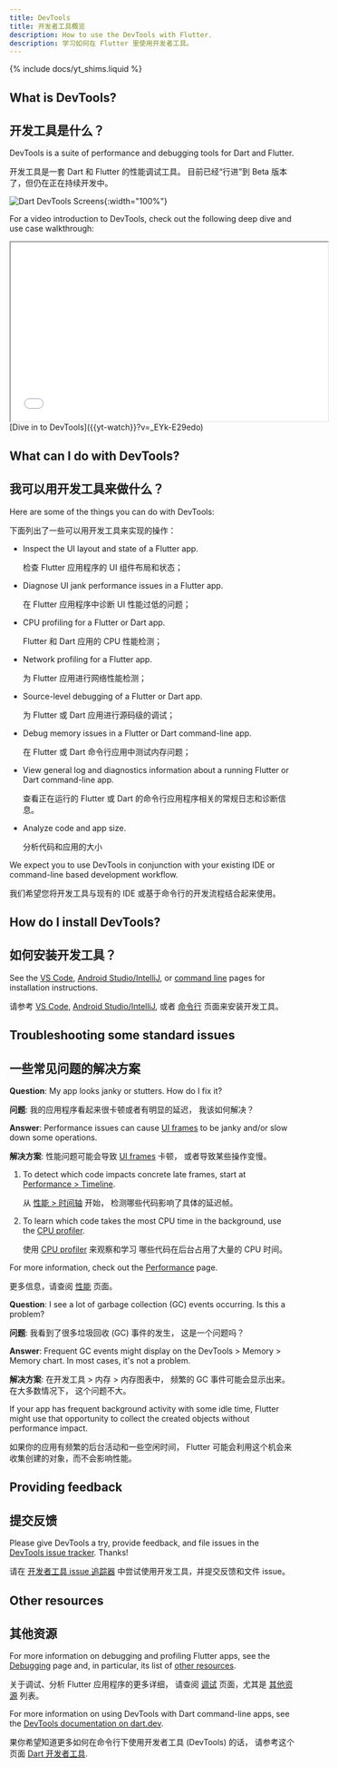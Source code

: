 ```yaml
---
title: DevTools
title: 开发者工具概览
description: How to use the DevTools with Flutter.
description: 学习如何在 Flutter 里使用开发者工具。
---
```


{% include docs/yt_shims.liquid %}

## What is DevTools?

## 开发工具是什么？

DevTools is a suite of performance and debugging tools
for Dart and Flutter.

开发工具是一套 Dart 和 Flutter 的性能调试工具。
目前已经“行进”到 Beta 版本了，但仍在正在持续开发中。

![Dart DevTools Screens]({{site.url}}/assets/images/docs/tools/devtools/dart-devtools.gif){:width="100%"}

For a video introduction to DevTools, check out
the following deep dive and use case walkthrough:

<iframe width="560" height="315" src="{{yt-embed}}/_EYk-E29edo" title="Dive in to Flutter DevTools" {{yt-set}}></iframe>
[Dive in to DevTools]({{yt-watch}}?v=_EYk-E29edo)

## What can I do with DevTools?

## 我可以用开发工具来做什么？

Here are some of the things you can do with DevTools:

下面列出了一些可以用开发工具来实现的操作：

* Inspect the UI layout and state of a Flutter app.

  检查 Flutter 应用程序的 UI 组件布局和状态；

* Diagnose UI jank performance issues in a Flutter app.

  在 Flutter 应用程序中诊断 UI 性能过低的问题；
  
* CPU profiling for a Flutter or Dart app.

  Flutter 和 Dart 应用的 CPU 性能检测；

* Network profiling for a Flutter app.

  为 Flutter 应用进行网络性能检测；

* Source-level debugging of a Flutter or Dart app.

  为 Flutter 或 Dart 应用进行源码级的调试；

* Debug memory issues in a Flutter or Dart
  command-line app.

  在 Flutter 或 Dart 命令行应用中测试内存问题；

* View general log and diagnostics information
  about a running Flutter or Dart
  command-line app.

  查看正在运行的 Flutter 或 Dart 的命令行应用程序相关的常规日志和诊断信息。

* Analyze code and app size.

  分析代码和应用的大小

We expect you to use DevTools in conjunction with
your existing IDE or command-line based development workflow.

我们希望您将开发工具与现有的 IDE 或基于命令行的开发流程结合起来使用。

<a id="install-devtools"></a>

## How do I install DevTools?

## 如何安装开发工具？

See the [VS Code][], [Android Studio/IntelliJ][], or
[command line][] pages for installation instructions.

请参考 [VS Code][], [Android Studio/IntelliJ][], 或者
[命令行][command line] 页面来安装开发工具。

## Troubleshooting some standard issues

## 一些常见问题的解决方案

**Question**: My app looks janky or stutters.
  How do I fix it?

**问题**: 我的应用程序看起来很卡顿或者有明显的延迟，
我该如何解决？

**Answer**: Performance issues can cause [UI frames][]
  to be janky and/or slow down some operations.

**解决方案**: 性能问题可能会导致 [UI frames][] 卡顿，
或者导致某些操作变慢。

  1. To detect which code impacts concrete late frames,
     start at [Performance > Timeline][].

     从 [性能 > 时间轴][Performance > Timeline] 开始，
     检测哪些代码影响了具体的延迟帧。

  2. To learn which code takes the most CPU time in
     the background, use the [CPU profiler][].

     使用 [CPU profiler][] 来观察和学习
     哪些代码在后台占用了大量的 CPU 时间。

For more information, check out the
[Performance][] page.

更多信息，请查阅 [性能][Performance] 页面。

**Question**: I see a lot of garbage collection (GC) events occurring.
  Is this a problem?

**问题**: 我看到了很多垃圾回收 (GC) 事件的发生，
这是一个问题吗？

**Answer**: Frequent GC events might display on
  the DevTools > Memory > Memory chart. In most cases,
  it's not a problem.

**解决方案**: 在开发工具 > 内存 > 内存图表中，
频繁的 GC 事件可能会显示出来。在大多数情况下，
这个问题不大。

If your app has frequent background activity with some idle time,
Flutter might use that opportunity to collect the created objects
without performance impact.

如果你的应用有频繁的后台活动和一些空闲时间，
Flutter 可能会利用这个机会来收集创建的对象，而不会影响性能。

[CPU profiler]: {{site.url}}/tools/devtools/cpu-profiler
[Performance]: {{site.url}}/perf
[Performance > Timeline]: {{site.url}}/tools/devtools/performance#timeline-events-tab
[UI frames]: {{site.url}}/perf/ui-performance

## Providing feedback

## 提交反馈

Please give DevTools a try, provide feedback, and file issues
in the [DevTools issue tracker][]. Thanks!

请在 [开发者工具 issue 追踪器][DevTools issue tracker] 中尝试使用开发工具，并提交反馈和文件 issue。

## Other resources

## 其他资源

For more information on debugging and profiling
Flutter apps, see the [Debugging][] page and,
in particular, its list of [other resources][].

关于调试、分析 Flutter 应用程序的更多详细，
请查阅 [调试][Debugging] 页面，尤其是
[其他资源][other resources] 列表。

For more information on using DevTools with Dart command-line apps, see the
[DevTools documentation on dart.dev]({{site.dart-site}}/tools/dart-devtools).

果你希望知道更多如何在命令行下使用开发者工具 (DevTools) 的话，
请参考这个页面 [Dart 开发者工具]({{site.dart-site}}/tools/dart-devtools).

[Android Studio/IntelliJ]: {{site.url}}/tools/devtools/android-studio
[VS Code]: {{site.url}}/tools/devtools/vscode
[command line]: {{site.url}}/tools/devtools/cli
[DevTools issue tracker]: {{site.github}}/flutter/devtools/issues
[Debugging]: {{site.url}}/testing/debugging
[Other resources]: {{site.url}}/testing/debugging#other-resources
